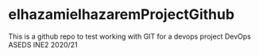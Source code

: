 # elhazamielhazaremProjectGithub
This is a github repo to test working with GIT for a devops project
DevOps ASEDS INE2 2020/21
